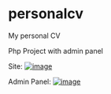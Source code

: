 # personalcv
My personal CV

Php Project with admin panel

Site:
[![image](https://i.hizliresim.com/mXYG9Y.png)](https://hizliresim.com/mXYG9Y)

Admin Panel:
[![image](https://i.hizliresim.com/VQqljy.png)](https://hizliresim.com/VQqljy)
